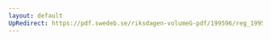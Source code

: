```yaml
---
layout: default
UpRedirect: https://pdf.swedeb.se/riksdagen-volumeG-pdf/199596/reg_199596/reg_199596_0318.pdf
---
```

